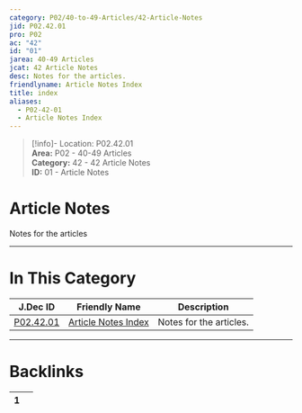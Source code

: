 ```yaml
---  
category: P02/40-to-49-Articles/42-Article-Notes  
jid: P02.42.01  
pro: P02  
ac: "42"  
id: "01"  
jarea: 40-49 Articles  
jcat: 42 Article Notes  
desc: Notes for the articles.  
friendlyname: Article Notes Index  
title: index  
aliases:  
  - P02-42-01  
  - Article Notes Index  
---  
```

>[!info]- Location: P02.42.01  
>**Area:** P02 - 40-49 Articles  
>**Category:** 42 - 42 Article Notes  
>**ID:** 01 - Article Notes  
  
# Article Notes  
  
Notes for the articles  
   
  
  
---  
# In This Category  
  
| J.Dec ID                                                                                  | Friendly Name                                                                                       | Description             |  
| ----------------------------------------------------------------------------------------- | --------------------------------------------------------------------------------------------------- | ----------------------- |  
| [P02.42.01](index.md#) | [Article Notes Index](index.md#) | Notes for the articles. |  
  
  
---  
# Backlinks  
<div><table class="dataview table-view-table"><thead class="table-view-thead"><tr class="table-view-tr-header"><th class="table-view-th"><span></span><span class="dataview small-text">1</span></th><th class="table-view-th"><span></span></th></tr></thead><tbody class="table-view-tbody"></tbody></table></div>